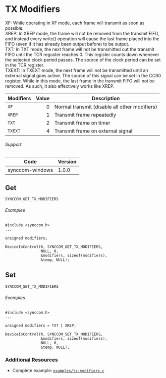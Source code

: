 # TX Modifiers
XF: While operating in XF mode, each frame will transmit as soon as possible.  
XREP: In XREP mode, the frame will not be removed from the transmit FIFO, and instead every write() operation will cause the last frame placed into the FIFO (even if it has already been output before) to be output.  
TXT: In TXT mode, the next frame will not be transmitted out the transmit FIFO until the TCR regoster reaches 0. This register counts down whenever the selected clock period passes. The source of the clock period can be set in the TCR register.  
TXEXT: In TXEXT mode, the next frame will not be transmitted until an external signal goes active. The source of this signal can be set in the CCR0 register. While in this mode, the last frame in the transmit FIFO will not be removed. As such, it also effectively works like XREP.  

| Modifiers | Value | Description |
| --------- | -----:| ----------- |
| `XF` | 0 | Normal transmit (disable all other modifiers) |
| `XREP` | 1 | Transmit frame repeatedly |
| `TXT` | 2 | Transmit frame on timer |
| `TXEXT` | 4 | Transmit frame on external signal |

###### Support
| Code | Version |
| ---- | ------- |
| synccom-windows | 1.0.0 |

## Get
```c
SYNCCOM_GET_TX_MODIFIERS
```

###### Examples
```
#include <synccom.h>
...

unsigned modifiers;

DeviceIoControl(h, SYNCCOM_GET_TX_MODIFIERS,
				NULL, 0,
				&modifiers, sizeof(modifiers),
				&temp, NULL);
```


## Set
```c
SYNCCOM_SET_TX_MODIFIERS
```

###### Examples
```
#include <synccom.h>
...

unsigned modifiers = TXT | XREP;

DeviceIoControl(h, SYNCCOM_SET_TX_MODIFIERS,
				&modifiers, sizeof(modifiers),
				NULL, 0,
				&temp, NULL);
```


### Additional Resources
- Complete example: [`examples/tx-modifiers.c`](https://github.com/commtech/synccom-windows/blob/master/examples/tx-modifiers/tx-modifiers.c)